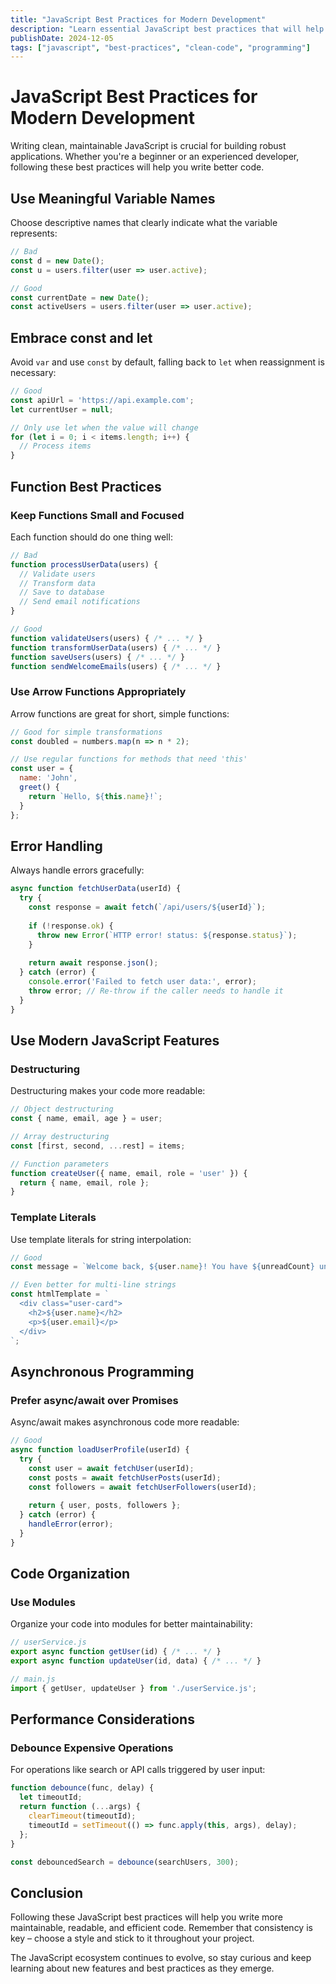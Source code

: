 ```yaml
---
title: "JavaScript Best Practices for Modern Development"
description: "Learn essential JavaScript best practices that will help you write cleaner, more maintainable, and more efficient code."
publishDate: 2024-12-05
tags: ["javascript", "best-practices", "clean-code", "programming"]
---
```


# JavaScript Best Practices for Modern Development

Writing clean, maintainable JavaScript is crucial for building robust applications. Whether you're a beginner or an experienced developer, following these best practices will help you write better code.

## Use Meaningful Variable Names

Choose descriptive names that clearly indicate what the variable represents:

```javascript
// Bad
const d = new Date();
const u = users.filter(user => user.active);

// Good
const currentDate = new Date();
const activeUsers = users.filter(user => user.active);
```

## Embrace const and let

Avoid `var` and use `const` by default, falling back to `let` when reassignment is necessary:

```javascript
// Good
const apiUrl = 'https://api.example.com';
let currentUser = null;

// Only use let when the value will change
for (let i = 0; i < items.length; i++) {
  // Process items
}
```

## Function Best Practices

### Keep Functions Small and Focused

Each function should do one thing well:

```javascript
// Bad
function processUserData(users) {
  // Validate users
  // Transform data
  // Save to database
  // Send email notifications
}

// Good
function validateUsers(users) { /* ... */ }
function transformUserData(users) { /* ... */ }
function saveUsers(users) { /* ... */ }
function sendWelcomeEmails(users) { /* ... */ }
```

### Use Arrow Functions Appropriately

Arrow functions are great for short, simple functions:

```javascript
// Good for simple transformations
const doubled = numbers.map(n => n * 2);

// Use regular functions for methods that need 'this'
const user = {
  name: 'John',
  greet() {
    return `Hello, ${this.name}!`;
  }
};
```

## Error Handling

Always handle errors gracefully:

```javascript
async function fetchUserData(userId) {
  try {
    const response = await fetch(`/api/users/${userId}`);
    
    if (!response.ok) {
      throw new Error(`HTTP error! status: ${response.status}`);
    }
    
    return await response.json();
  } catch (error) {
    console.error('Failed to fetch user data:', error);
    throw error; // Re-throw if the caller needs to handle it
  }
}
```

## Use Modern JavaScript Features

### Destructuring

Destructuring makes your code more readable:

```javascript
// Object destructuring
const { name, email, age } = user;

// Array destructuring
const [first, second, ...rest] = items;

// Function parameters
function createUser({ name, email, role = 'user' }) {
  return { name, email, role };
}
```

### Template Literals

Use template literals for string interpolation:

```javascript
// Good
const message = `Welcome back, ${user.name}! You have ${unreadCount} unread messages.`;

// Even better for multi-line strings
const htmlTemplate = `
  <div class="user-card">
    <h2>${user.name}</h2>
    <p>${user.email}</p>
  </div>
`;
```

## Asynchronous Programming

### Prefer async/await over Promises

Async/await makes asynchronous code more readable:

```javascript
// Good
async function loadUserProfile(userId) {
  try {
    const user = await fetchUser(userId);
    const posts = await fetchUserPosts(userId);
    const followers = await fetchUserFollowers(userId);
    
    return { user, posts, followers };
  } catch (error) {
    handleError(error);
  }
}
```

## Code Organization

### Use Modules

Organize your code into modules for better maintainability:

```javascript
// userService.js
export async function getUser(id) { /* ... */ }
export async function updateUser(id, data) { /* ... */ }

// main.js
import { getUser, updateUser } from './userService.js';
```

## Performance Considerations

### Debounce Expensive Operations

For operations like search or API calls triggered by user input:

```javascript
function debounce(func, delay) {
  let timeoutId;
  return function (...args) {
    clearTimeout(timeoutId);
    timeoutId = setTimeout(() => func.apply(this, args), delay);
  };
}

const debouncedSearch = debounce(searchUsers, 300);
```

## Conclusion

Following these JavaScript best practices will help you write more maintainable, readable, and efficient code. Remember that consistency is key – choose a style and stick to it throughout your project.

The JavaScript ecosystem continues to evolve, so stay curious and keep learning about new features and best practices as they emerge.